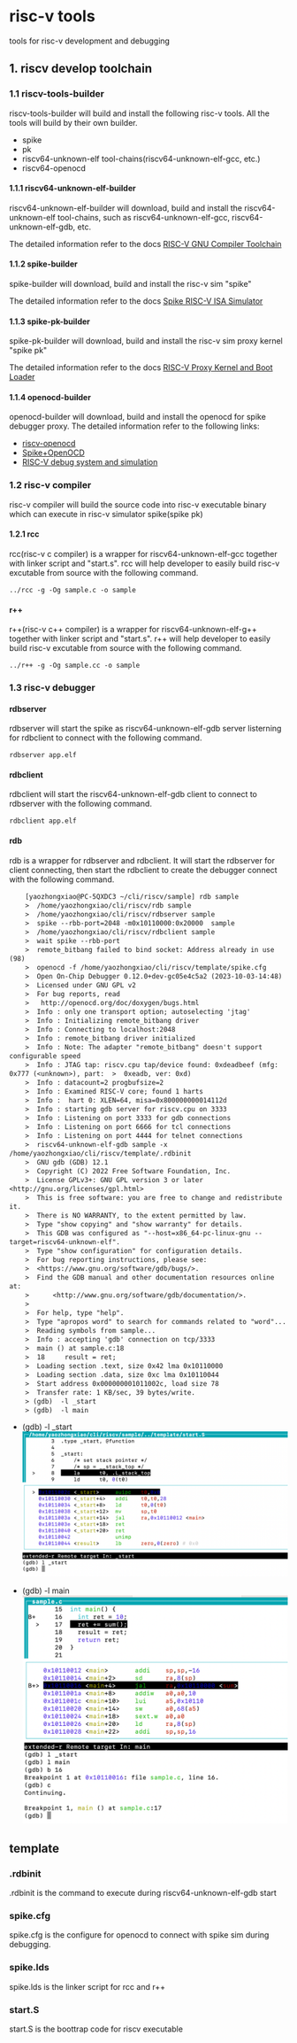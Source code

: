 # risc-v tools
tools for risc-v development and debugging

## 1. riscv develop toolchain

### 1.1 riscv-tools-builder
riscv-tools-builder will build and install the following risc-v tools.
All the tools will build by their own builder.
- spike
- pk
- riscv64-unknown-elf tool-chains(riscv64-unknown-elf-gcc, etc.)
- riscv64-openocd

#### 1.1.1 riscv64-unknown-elf-builder
riscv64-unknown-elf-builder will download, build and install the riscv64-unknown-elf tool-chains, such as riscv64-unknown-elf-gcc, riscv64-unknown-elf-gdb, etc.

The detailed information refer to the docs [RISC-V GNU Compiler Toolchain](https://github.com/riscv-collab/riscv-gnu-toolchain)

#### 1.1.2 spike-builder
spike-builder will download, build and install the risc-v sim "spike"

The detailed information refer to the docs [Spike RISC-V ISA Simulator](https://github.com/riscv-software-src/riscv-isa-sim)

#### 1.1.3 spike-pk-builder
spike-pk-builder will download, build and install the risc-v sim proxy kernel "spike pk"

The detailed information refer to the docs [RISC-V Proxy Kernel and Boot Loader](https://github.com/riscv-software-src/riscv-pk)

#### 1.1.4 openocd-builder
openocd-builder will download, build and install the openocd for spike debugger proxy.
The detailed information refer to the following links:
- [riscv-openocd](https://github.com/riscv/riscv-openocd)
- [Spike+OpenOCD](https://zhuanlan.zhihu.com/p/301577545)
- [RISC-V debug system and simulation](https://zhuanlan.zhihu.com/p/125145986)


### 1.2 risc-v compiler
risc-v compiler will build the source code into risc-v executable binary which can execute in risc-v simulator spike(spike pk)

#### 1.2.1 rcc
rcc(risc-v c compiler) is a wrapper for riscv64-unknown-elf-gcc together with linker script and "start.s".
rcc will help developer to easily build risc-v excutable from source with the following command.
```
../rcc -g -Og sample.c -o sample

```
#### r++
r++(risc-v c++ compiler) is a wrapper for riscv64-unknown-elf-g++ together with linker script and "start.s".
r++ will help developer to easily build risc-v excutable from source with the following command.
```
../r++ -g -Og sample.cc -o sample

```

### 1.3 risc-v debugger

#### rdbserver
rdbserver will start the spike as riscv64-unknown-elf-gdb server listerning for rdbclient to connect with the following command.
```
rdbserver app.elf
```

#### rdbclient
rdbclient will start the riscv64-unknown-elf-gdb client to connect to rdbserver with the following command.
```
rdbclient app.elf
```

#### rdb
rdb is a wrapper for rdbserver and rdbclient. It will start the rdbserver for client connecting, then start the rdbclient to create the debugger connect with the following command.
```
    [yaozhongxiao@PC-5QXDC3 ~/cli/riscv/sample] rdb sample
    >  /home/yaozhongxiao/cli/riscv/rdb sample
    >  /home/yaozhongxiao/cli/riscv/rdbserver sample
    >  spike --rbb-port=2048 -m0x10110000:0x20000  sample
    >  /home/yaozhongxiao/cli/riscv/rdbclient sample
    >  wait spike --rbb-port
    >  remote_bitbang failed to bind socket: Address already in use (98)
    >  openocd -f /home/yaozhongxiao/cli/riscv/template/spike.cfg
    >  Open On-Chip Debugger 0.12.0+dev-gc05e4c5a2 (2023-10-03-14:48)
    >  Licensed under GNU GPL v2
    >  For bug reports, read
    >  	http://openocd.org/doc/doxygen/bugs.html
    >  Info : only one transport option; autoselecting 'jtag'
    >  Info : Initializing remote_bitbang driver
    >  Info : Connecting to localhost:2048
    >  Info : remote_bitbang driver initialized
    >  Info : Note: The adapter "remote_bitbang" doesn't support configurable speed
    >  Info : JTAG tap: riscv.cpu tap/device found: 0xdeadbeef (mfg: 0x777 (<unknown>), part:  >  0xeadb, ver: 0xd)
    >  Info : datacount=2 progbufsize=2
    >  Info : Examined RISC-V core; found 1 harts
    >  Info :  hart 0: XLEN=64, misa=0x800000000014112d
    >  Info : starting gdb server for riscv.cpu on 3333
    >  Info : Listening on port 3333 for gdb connections
    >  Info : Listening on port 6666 for tcl connections
    >  Info : Listening on port 4444 for telnet connections
    >  riscv64-unknown-elf-gdb sample -x /home/yaozhongxiao/cli/riscv/template/.rdbinit
    >  GNU gdb (GDB) 12.1
    >  Copyright (C) 2022 Free Software Foundation, Inc.
    >  License GPLv3+: GNU GPL version 3 or later <http://gnu.org/licenses/gpl.html>
    >  This is free software: you are free to change and redistribute it.
    >  There is NO WARRANTY, to the extent permitted by law.
    >  Type "show copying" and "show warranty" for details.
    >  This GDB was configured as "--host=x86_64-pc-linux-gnu --target=riscv64-unknown-elf".
    >  Type "show configuration" for configuration details.
    >  For bug reporting instructions, please see:
    >  <https://www.gnu.org/software/gdb/bugs/>.
    >  Find the GDB manual and other documentation resources online at:
    >      <http://www.gnu.org/software/gdb/documentation/>.
    >  
    >  For help, type "help".
    >  Type "apropos word" to search for commands related to "word"...
    >  Reading symbols from sample...
    >  Info : accepting 'gdb' connection on tcp/3333
    >  main () at sample.c:18
    >  18	  result = ret;
    >  Loading section .text, size 0x42 lma 0x10110000
    >  Loading section .data, size 0xc lma 0x10110044
    >  Start address 0x000000001011002c, load size 78
    >  Transfer rate: 1 KB/sec, 39 bytes/write.
    > (gdb)  -l _start
    > (gdb)  -l main
```    
- (gdb)  -l _start
![](./sample/res/start.png)

- (gdb)  -l main
![](./sample/res/main.png)

## template
### .rdbinit
.rdbinit is the command to execute during riscv64-unknown-elf-gdb start

### spike.cfg
spike.cfg is the configure for openocd to connect with spike sim during debugging.

### spike.lds
spike.lds is the linker script for rcc and r++

### start.S
start.S is the boottrap code for riscv executable